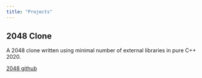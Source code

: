 ```yaml
---
title: "Projects"
---
```


## 2048 Clone 

A 2048 clone written using minimal number of external libraries in pure C++ 2020.

[2048 github](https://github.com/qschwagle/QSLibrary/tree/main/game_tfe)

